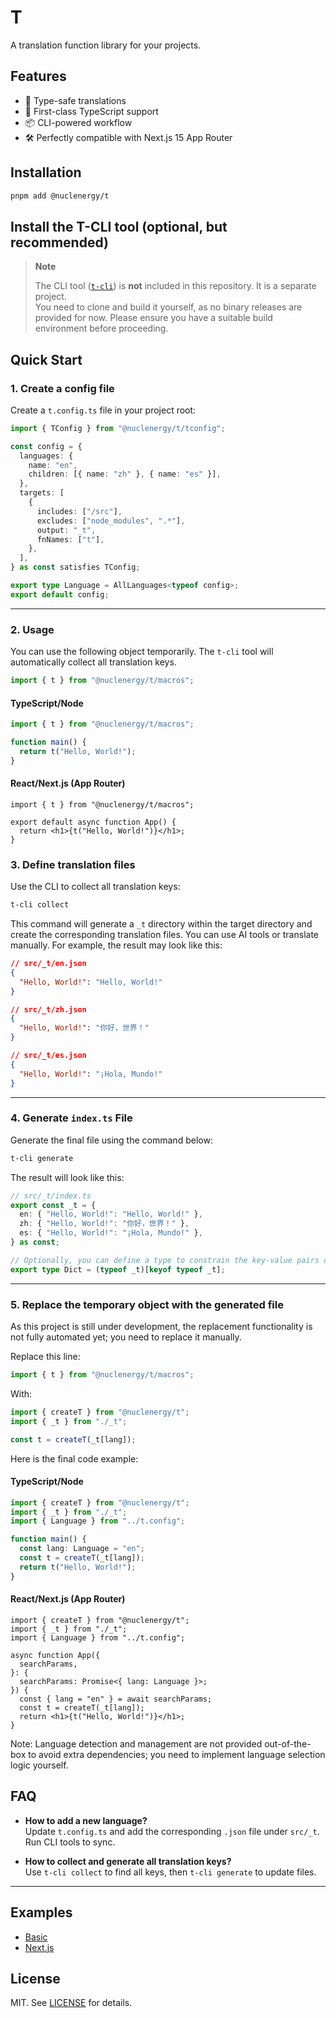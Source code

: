 # T

A translation function library for your projects.

## Features

- 🚀 Type-safe translations
- 🔧 First-class TypeScript support
- 📦 CLI-powered workflow
- 🛠️ Perfectly compatible with Next.js 15 App Router

## Installation

```bash
pnpm add @nuclenergy/t
```

## Install the T-CLI tool (optional, but recommended)

> **Note**
>
> The CLI tool ([`t-cli`](https://github.com/NuclEnergy/t-cli.git)) is **not** included in this repository. It is a separate project.  
> You need to clone and build it yourself, as no binary releases are provided for now. Please ensure you have a suitable build environment before proceeding.

## Quick Start

### 1. Create a config file

Create a `t.config.ts` file in your project root:

```typescript
import { TConfig } from "@nuclenergy/t/tconfig";

const config = {
  languages: {
    name: "en",
    children: [{ name: "zh" }, { name: "es" }],
  },
  targets: [
    {
      includes: ["/src"],
      excludes: ["node_modules", ".*"],
      output: "_t",
      fnNames: ["t"],
    },
  ],
} as const satisfies TConfig;

export type Language = AllLanguages<typeof config>;
export default config;
```

---

### 2. Usage

You can use the following object temporarily. The `t-cli` tool will automatically collect all translation keys.

```typescript
import { t } from "@nuclenergy/t/macros";
```

#### TypeScript/Node

```typescript
import { t } from "@nuclenergy/t/macros";

function main() {
  return t("Hello, World!");
}
```

#### React/Next.js (App Router)

```tsx
import { t } from "@nuclenergy/t/macros";

export default async function App() {
  return <h1>{t("Hello, World!")}</h1>;
}
```

### 3. Define translation files

Use the CLI to collect all translation keys:

```bash
t-cli collect
```

This command will generate a `_t` directory within the target directory and create the corresponding translation files.
You can use AI tools or translate manually. For example, the result may look like this:

```json
// src/_t/en.json
{
  "Hello, World!": "Hello, World!"
}

// src/_t/zh.json
{
  "Hello, World!": "你好，世界！"
}

// src/_t/es.json
{
  "Hello, World!": "¡Hola, Mundo!"
}
```

---

### 4. Generate `index.ts` File

Generate the final file using the command below:

```bash
t-cli generate
```

The result will look like this:

```typescript
// src/_t/index.ts
export const _t = {
  en: { "Hello, World!": "Hello, World!" },
  zh: { "Hello, World!": "你好，世界！" },
  es: { "Hello, World!": "¡Hola, Mundo!" },
} as const;

// Optionally, you can define a type to constrain the key-value pairs of the translations.
export type Dict = (typeof _t)[keyof typeof _t];
```

---

### 5. Replace the temporary object with the generated file

As this project is still under development, the replacement functionality is not fully automated yet; you need to replace it manually.

Replace this line:

```typescript
import { t } from "@nuclenergy/t/macros";
```

With:

```typescript
import { createT } from "@nuclenergy/t";
import { _t } from "./_t";

const t = createT(_t[lang]);
```

Here is the final code example:

#### TypeScript/Node

```typescript
import { createT } from "@nuclenergy/t";
import { _t } from "./_t";
import { Language } from "../t.config";

function main() {
  const lang: Language = "en";
  const t = createT(_t[lang]);
  return t("Hello, World!");
}
```

#### React/Next.js (App Router)

```tsx
import { createT } from "@nuclenergy/t";
import { _t } from "./_t";
import { Language } from "../t.config";

async function App({
  searchParams,
}: {
  searchParams: Promise<{ lang: Language }>;
}) {
  const { lang = "en" } = await searchParams;
  const t = createT(_t[lang]);
  return <h1>{t("Hello, World!")}</h1>;
}
```

Note:
Language detection and management are not provided out-of-the-box to avoid extra dependencies; you need to implement language selection logic yourself.

## FAQ

- **How to add a new language?**  
  Update `t.config.ts` and add the corresponding `.json` file under `src/_t`. Run CLI tools to sync.

- **How to collect and generate all translation keys?**  
  Use `t-cli collect` to find all keys, then `t-cli generate` to update files.

---

## Examples

- [Basic](https://github.com/NuclEnergy/t/tree/main/examples/basic)
- [Next.js](https://github.com/NuclEnergy/t/tree/main/examples/next-app)

## License

MIT. See [LICENSE](LICENSE) for details.
